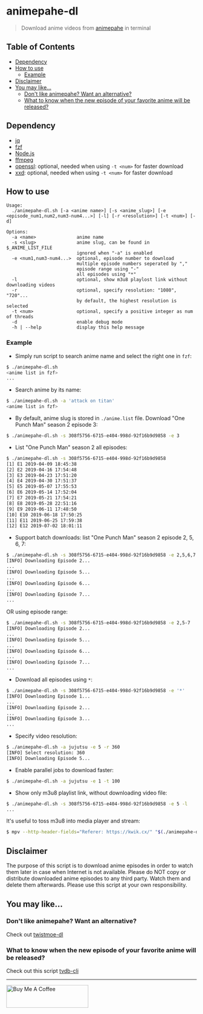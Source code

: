 # animepahe-dl

> Download anime videos from [animepahe](https://animepahe.com/) in terminal

## Table of Contents

- [Dependency](#dependency)
- [How to use](#how-to-use)
  - [Example](#example)
- [Disclaimer](#disclaimer)
- [You may like...](#you-may-like)
  - [Don't like animepahe? Want an alternative?](#dont-like-animepahe-want-an-alternative)
  - [What to know when the new episode of your favorite anime will be released?](#what-to-know-when-the-new-episode-of-your-favorite-anime-will-be-released)

## Dependency

- [jq](https://stedolan.github.io/jq/)
- [fzf](https://github.com/junegunn/fzf)
- [Node.js](https://nodejs.org/en/download/)
- [ffmpeg](https://ffmpeg.org/download.html)
- [openssl](https://www.openssl.org/source/): optional, needed when using `-t <num>` for faster download
- [xxd](https://linux.die.net/man/1/xxd): optional, needed when using `-t <num>` for faster download

## How to use

```
Usage:
  ./animepahe-dl.sh [-a <anime name>] [-s <anime_slug>] [-e <episode_num1,num2,num3-num4...>] [-l] [-r <resolution>] [-t <num>] [-d]

Options:
  -a <name>               anime name
  -s <slug>               anime slug, can be found in $_ANIME_LIST_FILE
                          ignored when "-a" is enabled
  -e <num1,num3-num4...>  optional, episode number to download
                          multiple episode numbers seperated by ","
                          episode range using "-"
                          all episodes using "*"
  -l                      optional, show m3u8 playlost link without downloading videos
  -r                      optional, specify resolution: "1080", "720"...
                          by default, the highest resolution is selected
  -t <num>                optional, specify a positive integer as num of threads
  -d                      enable debug mode
  -h | --help             display this help message
```

### Example

- Simply run script to search anime name and select the right one in `fzf`:

```bash
$ ./animepahe-dl.sh
<anime list in fzf>
...
```

- Search anime by its name:

```bash
$ ./animepahe-dl.sh -a 'attack on titan'
<anime list in fzf>
```

- By default, anime slug is stored in `./anime.list` file. Download "One Punch Man" season 2 episode 3:

```bash
$ ./animepahe-dl.sh -s 308f5756-6715-e404-998d-92f16b9d9858 -e 3
```

- List "One Punch Man" season 2 all episodes:

```bash
$ ./animepahe-dl.sh -s 308f5756-6715-e404-998d-92f16b9d9858
[1] E1 2019-04-09 18:45:38
[2] E2 2019-04-16 17:54:48
[3] E3 2019-04-23 17:51:20
[4] E4 2019-04-30 17:51:37
[5] E5 2019-05-07 17:55:53
[6] E6 2019-05-14 17:52:04
[7] E7 2019-05-21 17:54:21
[8] E8 2019-05-28 22:51:16
[9] E9 2019-06-11 17:48:50
[10] E10 2019-06-18 17:50:25
[11] E11 2019-06-25 17:59:38
[12] E12 2019-07-02 18:01:11
```

- Support batch downloads: list "One Punch Man" season 2 episode 2, 5, 6, 7:

```bash
$ ./animepahe-dl.sh -s 308f5756-6715-e404-998d-92f16b9d9858 -e 2,5,6,7
[INFO] Downloading Episode 2...
...
[INFO] Downloading Episode 5...
...
[INFO] Downloading Episode 6...
...
[INFO] Downloading Episode 7...
...
```

OR using episode range:

```bash
$ ./animepahe-dl.sh -s 308f5756-6715-e404-998d-92f16b9d9858 -e 2,5-7
[INFO] Downloading Episode 2...
...
[INFO] Downloading Episode 5...
...
[INFO] Downloading Episode 6...
...
[INFO] Downloading Episode 7...
...
```

- Download all episodes using `*`:

```bash
$ ./animepahe-dl.sh -s 308f5756-6715-e404-998d-92f16b9d9858 -e '*'
[INFO] Downloading Episode 1...
...
[INFO] Downloading Episode 2...
...
[INFO] Downloading Episode 3...
...
```

- Specify video resolution:

```bash
$ ./animepahe-dl.sh -a jujutsu -e 5 -r 360
[INFO] Select resolution: 360
[INFO] Downloading Episode 5...
```

- Enable parallel jobs to download faster:

```bash
$ ./animepahe-dl.sh -a jujutsu -e 1 -t 100
```

- Show only m3u8 playlist link, without downloading video file:

```bash
$ ./animepahe-dl.sh -s 308f5756-6715-e404-998d-92f16b9d9858 -e 5 -l
...
```

It's useful to toss m3u8 into media player and stream:

```bash
$ mpv --http-header-fields="Referer: https://kwik.cx/" "$(./animepahe-dl.sh -s 308f5756-6715-e404-998d-92f16b9d9858 -e 5 -l)"
```

## Disclaimer

The purpose of this script is to download anime episodes in order to watch them later in case when Internet is not available. Please do NOT copy or distribute downloaded anime episodes to any third party. Watch them and delete them afterwards. Please use this script at your own responsibility.

## You may like...

### Don't like animepahe? Want an alternative?

Check out [twistmoe-dl](https://github.com/KevCui/twistmoe-dl)

### What to know when the new episode of your favorite anime will be released?

Check out this script [tvdb-cli](https://github.com/KevCui/tvdb-cli)

---

<a href="https://www.buymeacoffee.com/kevcui" target="_blank"><img src="https://cdn.buymeacoffee.com/buttons/v2/default-orange.png" alt="Buy Me A Coffee" height="60px" width="217px"></a>
